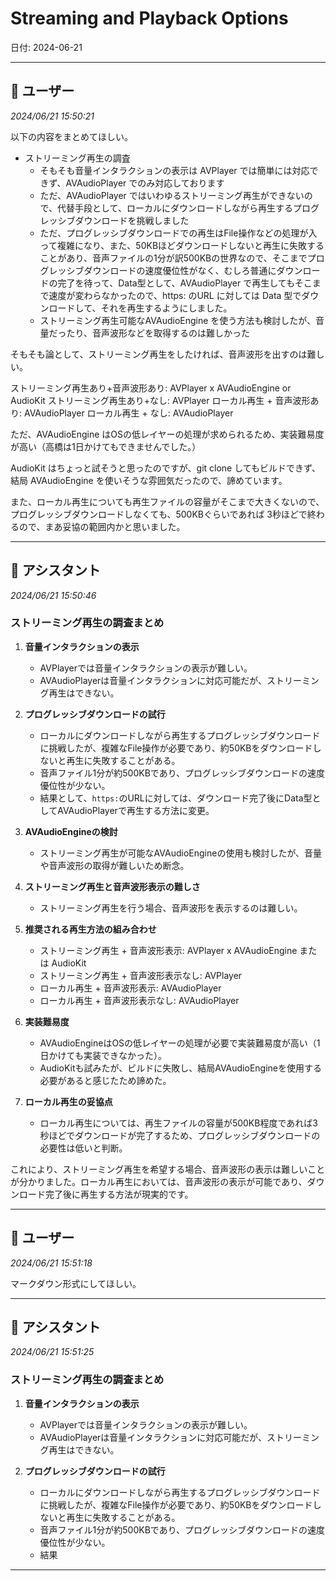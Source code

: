 # Streaming and Playback Options

日付: 2024-06-21

---

## 👤 ユーザー
*2024/06/21 15:50:21*

以下の内容をまとめてほしい。

- ストリーミング再生の調査
  - そもそも音量インタラクションの表示は AVPlayer では簡単には対応できず、AVAudioPlayer でのみ対応しております
  - ただ、AVAudioPlayer ではいわゆるストリーミング再生ができないので、代替手段として、ローカルにダウンロードしながら再生するプログレッシブダウンロードを挑戦しました
  - ただ、プログレッシブダウンロードでの再生はFile操作などの処理が入って複雑になり、また、50KBほどダウンロードしないと再生に失敗することがあり、音声ファイルの1分が訳500KBの世界なので、そこまでプログレッシブダウンロードの速度優位性がなく、むしろ普通にダウンロードの完了を待って、Data型として、AVAudioPlayer で再生してもそこまで速度が変わらなかったので、https: のURL に対しては Data 型でダウンロードして、それを再生するようにしました。
  - ストリーミング再生可能なAVAudioEngine を使う方法も検討したが、音量だったり、音声波形などを取得するのは難しかった

そもそも論として、ストリーミング再生をしたければ、音声波形を出すのは難しい。

ストリーミング再生あり+音声波形あり: AVPlayer x AVAudioEngine  or AudioKit
ストリーミング再生あり+なし: AVPlayer
ローカル再生 + 音声波形あり: AVAudioPlayer
ローカル再生 + なし: AVAudioPlayer

ただ、AVAudioEngine はOSの低レイヤーの処理が求められるため、実装難易度が高い（高橋は1日かけてもできませんでした。）

AudioKit はちょっと試そうと思ったのですが、git clone してもビルドできず、結局 AVAudioEngine を使いそうな雰囲気だったので、諦めています。

また、ローカル再生についても再生ファイルの容量がそこまで大きくないので、プログレッシブダウンロードしなくても、500KBぐらいであれば 3秒ほどで終わるので、まあ妥協の範囲内かと思いました。

---

## 🤖 アシスタント
*2024/06/21 15:50:46*

### ストリーミング再生の調査まとめ

1. **音量インタラクションの表示**
   - AVPlayerでは音量インタラクションの表示が難しい。
   - AVAudioPlayerは音量インタラクションに対応可能だが、ストリーミング再生はできない。

2. **プログレッシブダウンロードの試行**
   - ローカルにダウンロードしながら再生するプログレッシブダウンロードに挑戦したが、複雑なFile操作が必要であり、約50KBをダウンロードしないと再生に失敗することがある。
   - 音声ファイル1分が約500KBであり、プログレッシブダウンロードの速度優位性が少ない。
   - 結果として、`https:`のURLに対しては、ダウンロード完了後にData型としてAVAudioPlayerで再生する方法に変更。

3. **AVAudioEngineの検討**
   - ストリーミング再生が可能なAVAudioEngineの使用も検討したが、音量や音声波形の取得が難しいため断念。

4. **ストリーミング再生と音声波形表示の難しさ**
   - ストリーミング再生を行う場合、音声波形を表示するのは難しい。

5. **推奨される再生方法の組み合わせ**
   - ストリーミング再生 + 音声波形表示: AVPlayer x AVAudioEngine または AudioKit
   - ストリーミング再生 + 音声波形表示なし: AVPlayer
   - ローカル再生 + 音声波形表示: AVAudioPlayer
   - ローカル再生 + 音声波形表示なし: AVAudioPlayer

6. **実装難易度**
   - AVAudioEngineはOSの低レイヤーの処理が必要で実装難易度が高い（1日かけても実装できなかった）。
   - AudioKitも試みたが、ビルドに失敗し、結局AVAudioEngineを使用する必要があると感じたため諦めた。

7. **ローカル再生の妥協点**
   - ローカル再生については、再生ファイルの容量が500KB程度であれば3秒ほどでダウンロードが完了するため、プログレッシブダウンロードの必要性は低いと判断。

これにより、ストリーミング再生を希望する場合、音声波形の表示は難しいことが分かりました。ローカル再生においては、音声波形の表示が可能であり、ダウンロード完了後に再生する方法が現実的です。

---

## 👤 ユーザー
*2024/06/21 15:51:18*

マークダウン形式にしてほしい。

---

## 🤖 アシスタント
*2024/06/21 15:51:25*

### ストリーミング再生の調査まとめ

1. **音量インタラクションの表示**
   - AVPlayerでは音量インタラクションの表示が難しい。
   - AVAudioPlayerは音量インタラクションに対応可能だが、ストリーミング再生はできない。

2. **プログレッシブダウンロードの試行**
   - ローカルにダウンロードしながら再生するプログレッシブダウンロードに挑戦したが、複雑なFile操作が必要であり、約50KBをダウンロードしないと再生に失敗することがある。
   - 音声ファイル1分が約500KBであり、プログレッシブダウンロードの速度優位性が少ない。
   - 結果

---
